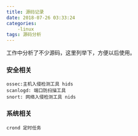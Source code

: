 ```yaml
---
title: 源码记录
date: 2018-07-26 03:33:24
categories: 
	-linux
tags: 源码分析
---
```


工作中分析了不少源码，这里列举下，方便以后使用。


### 安全相关
	ossec:主机入侵检测工具 hids	
	scanlogd: 端口防扫描工具
	snort: 网络入侵检测工具 nids

### 系统相关
	crond 定时任务
